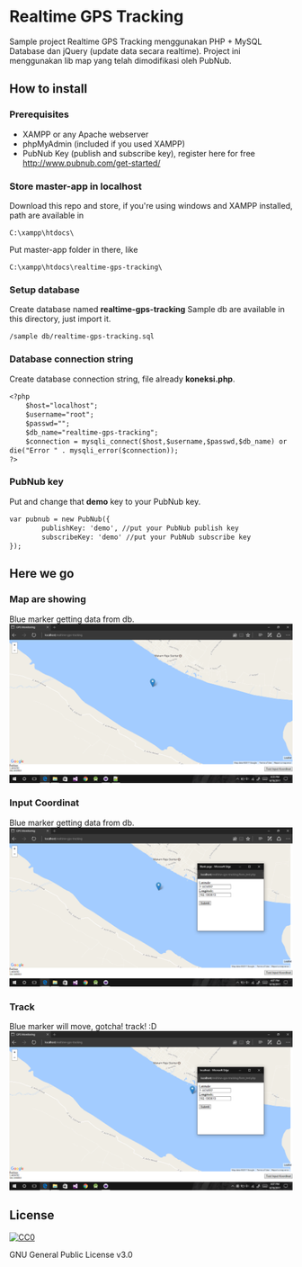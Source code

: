 # Realtime GPS Tracking
Sample project Realtime GPS Tracking menggunakan PHP + MySQL Database dan jQuery (update data secara realtime).
Project ini menggunakan lib map yang telah dimodifikasi oleh PubNub.

## How to install

### Prerequisites
* XAMPP or any Apache webserver
* phpMyAdmin (included if you used XAMPP)
* PubNub Key (publish and subscribe key), register here for free http://www.pubnub.com/get-started/

### Store master-app in localhost
Download this repo and store, if you're using windows and XAMPP installed, path are available in

```
C:\xampp\htdocs\
```

Put master-app folder in there, like
```
C:\xampp\htdocs\realtime-gps-tracking\
```

### Setup database
Create database named **realtime-gps-tracking**
Sample db are available in this directory, just import it.
```
/sample db/realtime-gps-tracking.sql
```

### Database connection string
Create database connection string, file already **koneksi.php**.

```
<?php
    $host="localhost";
    $username="root";
    $passwd="";
    $db_name="realtime-gps-tracking";
    $connection = mysqli_connect($host,$username,$passwd,$db_name) or die("Error " . mysqli_error($connection));
?>
```

### PubNub key
Put and change that **demo** key to your PubNub key.

```
var pubnub = new PubNub({
        publishKey: 'demo', //put your PubNub publish key
        subscribeKey: 'demo' //put your PubNub subscribe key
});
```

## Here we go

### Map are showing
Blue marker getting data from db.
![Map](/screenshot/Screenshot1.png?raw=true "Map")

### Input Coordinat
Blue marker getting data from db.
![Input coordinat](/screenshot/Screenshot2.png?raw=true "Input Coordinat")

### Track
Blue marker will move, gotcha! track! :D
![Tracking](/screenshot/Screenshot3.png?raw=true "Tracking")


## License

[![CC0](https://www.gnu.org/graphics/gplv3-127x51.png)](https://www.gnu.org/licenses/gpl-3.0.en.html)

GNU General Public License v3.0
